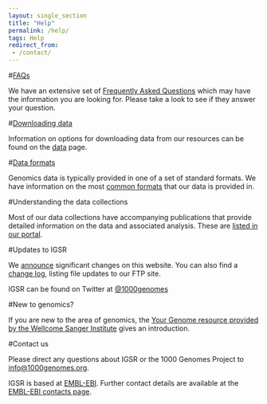 ```yaml
---
layout: single_section
title: "Help"
permalink: /help/
tags: Help
redirect_from:
 - /contact/
---
```


#[FAQs](/faq)

We have an extensive set of [Frequently Asked Questions](/faq) which may have the information you are looking for. Please take a look to see if they answer your question.

#[Downloading data](/data#download)

Information on options for downloading data from our resources can be found on the [data](/data) page.

#[Data formats](/formats)

Genomics data is typically provided in one of a set of standard formats. We have information on the most [common formats](/formats) that our data is provided in.

#Understanding the data collections

Most of our data collections have accompanying publications that provide detailed information on the data and associated analysis. These are [listed in our portal](/data-portal/data-collection).

#Updates to IGSR

We [announce](/announcements) significant changes on this website. You can also find a [change log](http://ftp.1000genomes.ebi.ac.uk/vol1/ftp/), listing file updates to our FTP site.

IGSR can be found on Twitter at [@1000genomes](http://www.twitter.com/1000genomes)

#New to genomics?

If you are new to the area of genomics, the [Your Genome resource provided by the Wellcome Sanger Institute](https://www.yourgenome.org) gives an introduction.

#Contact us

Please direct any questions about IGSR or the 1000 Genomes Project to info@1000genomes.org.

IGSR is based at [EMBL-EBI](http://www.ebi.ac.uk). Further contact details are available at the [EMBL-EBI contacts page](http://www.ebi.ac.uk/about/contact).
